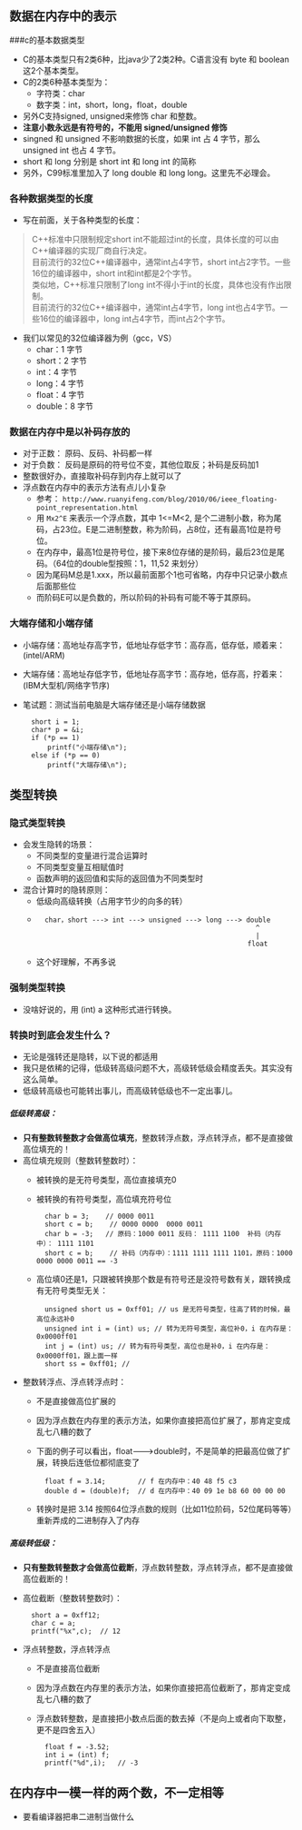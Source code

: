 ## 数据在内存中的表示

###c的基本数据类型
* C的基本类型只有2类6种，比java少了2类2种。C语言没有 byte 和 boolean 这2个基本类型。
* C的2类6种基本类型为：
	* 字符类：char
	* 数字类：int，short，long，float，double  
* 另外C支持signed, unsigned来修饰 char 和整数。
* **注意小数永远是有符号的，不能用 signed/unsigned 修饰**
* singned 和 unsigned 不影响数据的长度，如果 int 占 4 字节，那么 unsigned int 也占 4 字节。
* short 和 long 分别是 short int 和 long int 的简称
* 另外，C99标准里加入了 long double 和 long long。这里先不必理会。

### 各种数据类型的长度
* 写在前面，关于各种类型的长度：
>C++标准中只限制规定short int不能超过int的长度，具体长度的可以由C++编译器的实现厂商自行决定。  
>目前流行的32位C++编译器中，通常int占4字节，short int占2字节。一些16位的编译器中，short int和int都是2个字节。  
>类似地，C++标准只限制了long int不得小于int的长度，具体也没有作出限制。  
>目前流行的32位C++编译器中，通常int占4字节，long int也占4字节。一些16位的编译器中，long int占4字节，而int占2个字节。 

* 我们以常见的32位编译器为例（gcc，VS）
	* char：1 字节
	* short：2 字节
	* int：4 字节
	* long：4 字节
	* float：4 字节
	* double：8 字节

### 数据在内存中是以补码存放的
* 对于正数： 原码、反码、补码都一样
* 对于负数： 反码是原码的符号位不变，其他位取反；补码是反码加1
* 整数很好办，直接取补码存到内存上就可以了
* 浮点数在内存中的表示方法有点儿小复杂
	* 参考： `http://www.ruanyifeng.com/blog/2010/06/ieee_floating-point_representation.html`
	* 用 `Mx2^E` 来表示一个浮点数，其中 1<=M<2, 是个二进制小数，称为尾码，占23位。E是二进制整数，称为阶码，占8位，还有最高1位是符号位。
	* 在内存中，最高1位是符号位，接下来8位存储的是阶码，最后23位是尾码。（64位的double型按照：1，11,52 来划分）
	* 因为尾码M总是1.xxx，所以最前面那个1也可省略，内存中只记录小数点后面那些位
	* 而阶码E可以是负数的，所以阶码的补码有可能不等于其原码。

### 大端存储和小端存储
* 小端存储：高地址存高字节，低地址存低字节：高存高，低存低，顺着来：(intel/ARM)
* 大端存储：高地址存低字节，低地址存高字节：高存地，低存高，拧着来：(IBM大型机/网络字节序)
* 笔试题：测试当前电脑是大端存储还是小端存储数据
	
		short i = 1;
		char* p = &i;
		if (*p == 1)
			printf("小端存储\n");
		else if (*p == 0)
			printf("大端存储\n");

## 类型转换

### 隐式类型转换
* 会发生隐转的场景：
	* 不同类型的变量进行混合运算时
	* 不同类型变量互相赋值时
	* 函数声明的返回值和实际的返回值为不同类型时
* 混合计算时的隐转原则：
	* 低级向高级转换（占用字节少的向多的转）
	* 
			char，short ---> int ---> unsigned ---> long ---> double 
			                                                    ^
			                                                    |
			                                                  float

	* 这个好理解，不再多说

### 强制类型转换
* 没啥好说的，用 (int) a 这种形式进行转换。

### 转换时到底会发生什么？ 
* 无论是强转还是隐转，以下说的都适用
* 我只是依稀的记得，低级转高级问题不大，高级转低级会精度丢失。其实没有这么简单。
* 低级转高级也可能转出事儿，而高级转低级也不一定出事儿。 

##### 低级转高级：
* **只有整数转整数才会做高位填充**，整数转浮点数，浮点转浮点，都不是直接做高位填充的！
* 高位填充规则（整数转整数时）：
	* 被转换的是无符号类型，高位直接填充0
	* 被转换的有符号类型，高位填充符号位

			char b = 3;    // 0000 0011
			short c = b;    // 0000 0000  0000 0011
			char b = -3;   // 原码：1000 0011 反码： 1111 1100  补码（内存中）： 1111 1101
			short c = b;    // 补码（内存中）：1111 1111 1111 1101，原码：1000 0000 0000 0011 == -3

	* 高位填0还是1，只跟被转换那个数是有符号还是没符号数有关，跟转换成有无符号类型无关：

			unsigned short us = 0xff01; // us 是无符号类型，往高了转的时候，最高位永远补0
			unsigned int i = (int) us; // 转为无符号类型，高位补0，i 在内存是：0x0000ff01
			int j = (int) us; // 转为有符号类型，高位也是补0，i 在内存是：0x0000ff01，跟上面一样
			short ss = 0xff01; // 
* 整数转浮点、浮点转浮点时：
	* 不是直接做高位扩展的
	* 因为浮点数在内存里的表示方法，如果你直接把高位扩展了，那肯定变成乱七八糟的数了
	* 下面的例子可以看出，float--->double时，不是简单的把最高位做了扩展，转换后连低位都彻底变了
	
			float f = 3.14;        // f 在内存中：40 48 f5 c3
			double d = (double)f;  // d 在内存中：40 09 1e b8 60 00 00 00
	* 转换时是把 3.14 按照64位浮点数的规则（比如11位阶码，52位尾码等等）重新弄成的二进制存入了内存
			
##### 高级转低级：
* **只有整数转整数才会做高位截断**，浮点数转整数，浮点转浮点，都不是直接做高位截断的！
* 高位截断（整数转整数时）：

		short a = 0xff12;
		char c = a;
		printf("%x",c);  // 12
* 浮点转整数，浮点转浮点
	* 不是直接高位截断
	* 因为浮点数在内存里的表示方法，如果你直接把高位截断了，那肯定变成乱七八糟的数了  
	* 浮点数转整数，是直接把小数点后面的数去掉（不是向上或者向下取整，更不是四舍五入）
	
			float f = -3.52;
			int i = (int) f;
			printf("%d",i);   // -3	
## 在内存中一模一样的两个数，不一定相等
* 要看编译器把串二进制当做什么